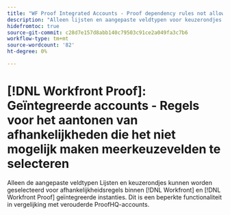 ```yaml
---
title: "WF Proof Integrated Accounts - Proof dependency rules not allowed the selection multichoice fields"
description: "Alleen lijsten en aangepaste veldtypen voor keuzerondjes kunnen worden geselecteerd voor afhankelijkheidsregels binnen [!DNL Workfront] en [!DNL Workfront Proof] geïntegreerde instanties. Dit is een beperkte functionaliteit in vergelijking met verouderde ProofHQ-accounts."
hidefromtoc: true
source-git-commit: c28d7e157d8abb140c79503c91ce2a049fa3c7b6
workflow-type: tm+mt
source-wordcount: '82'
ht-degree: 0%

---
```



# [!DNL Workfront Proof]: Geïntegreerde accounts - Regels voor het aantonen van afhankelijkheden die het niet mogelijk maken meerkeuzevelden te selecteren

Alleen de aangepaste veldtypen Lijsten en keuzerondjes kunnen worden geselecteerd voor afhankelijkheidsregels binnen [!DNL Workfront] en [!DNL Workfront Proof] geïntegreerde instanties. Dit is een beperkte functionaliteit in vergelijking met verouderde ProofHQ-accounts.
